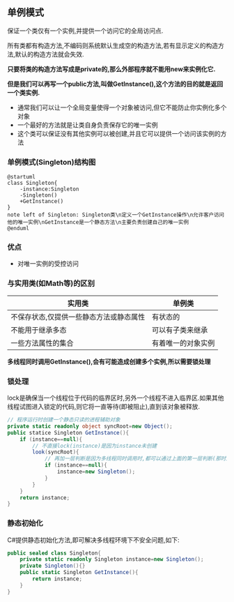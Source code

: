 ## 单例模式
保证一个类仅有一个实例,并提供一个访问它的全局访问点.

所有类都有构造方法,不编码则系统默认生成空的构造方法,若有显示定义的构造方法,默认的构造方法就会失效.

**只要将类的构造方法写成是private的,那么外部程序就不能用new来实例化它.**

**但是我们可以再写一个public方法,叫做GetInstance(),这个方法的目的就是返回一个类实例.**

- 通常我们可以让一个全局变量使得一个对象被访问,但它不能防止你实例化多个对象
- 一个最好的方法就是让类自身负责保存它的唯一实例
- 这个类可以保证没有其他实例可以被创建,并且它可以提供一个访问该实例的方法

### 单例模式(Singleton)结构图
```uml
@startuml
class Singleton{
    -instance:Singleton
    -Singleton()
    +GetInstance()
}
note left of Singleton: Singleton类\n定义一个GetInstance操作\n允许客户访问他的唯一实例\nGetInstance是一个静态方法\n主要负责创建自己的唯一实例
@enduml
```

### 优点
- 对唯一实例的受控访问

### 与实用类(如Math等)的区别
|实用类|单例类
|-|-
|不保存状态,仅提供一些静态方法或静态属性|有状态的
|不能用于继承多态|可以有子类来继承
|一些方法属性的集合|有着唯一的对象实例

**多线程同时调用GetInstance(),会有可能造成创建多个实例,所以需要锁处理**

### 锁处理
lock是确保当一个线程位于代码的临界区时,另外一个线程不进入临界区.如果其他线程试图进入锁定的代码,则它将一直等待(即被阻止),直到该对象被释放.

```C#
// 程序运行时创建一个静态只读的进程辅助对象
private static readonly object syncRoot=new Object();
public statice Singleton GetInstance(){
    if (instance==null){
        // 不直接lock(instance)是因为instance未创建
        look(syncRoot){
            // 再加一层判断是因为多线程同时调用时,都可以通过上面的第一层判断(那时还没lock)
            if (instance==null){
                instance=new Singleton();
            }
        }
    }
    return instance;
}
```

### 静态初始化
C#提供静态初始化方法,即可解决多线程环境下不安全问题,如下:

```c#
public sealed class Singleton{
    private static readonly Singleton instance=new Singleton();
    private Singleton(){}
    public static Singleton GetInstance(){
        return instance;
    }
}
```